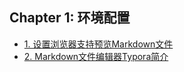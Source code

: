 ## Chapter 1: 环境配置

- [1. 设置浏览器支持预览Markdown文件](recipe-01/README.md)
- [2. Markdown文件编辑器Typora简介](chapter-01/recipe-02/README.md)

